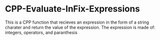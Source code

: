 # CPP-Evaluate-InFix-Expressions
This is a CPP function that recieves an expression in the form of a string charater and return the value of the expression. The expression is made of: integers, operators, and paranthesis 
